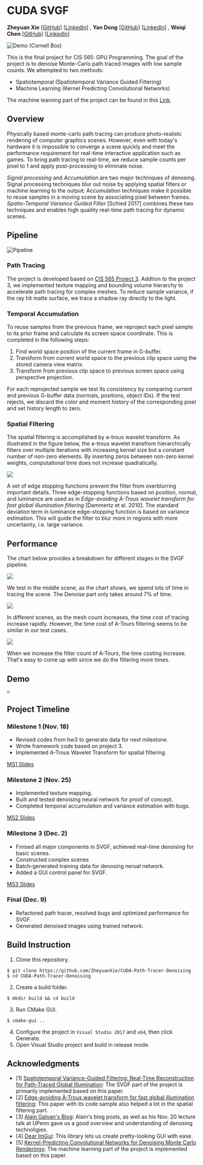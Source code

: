 CUDA SVGF
================
**Zheyuan Xie** [[GitHub](https://github.com/ZheyuanXie)] [[LinkedIn](https://www.linkedin.com/in/zheyuan-xie)]
, **Yan Dong** [[GitHub](https://github.com/coffeiersama)] [[LinkedIn](https://www.linkedin.com/in/yan-dong-572b1113b)]
, **Weiqi Chen** [[GitHub](https://github.com/WaikeiChan)] [[LinkedIn](https://www.linkedin.com/in/weiqi-ricky-chen-2b04b2ab)]

![Demo (Cornell Box)](img/banner.png)

This is the final project for CIS 565: GPU Programming. The goal of the project is to denoise Monte-Carlo path traced images with low sample counts. We attempted to two methods:

 - Spatiotemporal (Spatiotemporal Variance Guided Filtering)
 - Machine Learning (Kernel Predicting Convolutional Networks)

The machine learning part of the project can be found in this [Link](kpcn.md).

## Overview

Physically based monte-carlo path tracing can produce photo-realistc rendering of computer graphics scenes. However, even with today's hardware it is impossible to converge a scene quickly and meet the performance requirement for real-time interactive application such as games. To bring path tracing to real-time, we reduce sample counts per pixel to 1 and apply post-processing to eliminate noise.

*Signal processing* and *Accumulation* are two major techniques of denosing. Signal processing techniques blur out noise by applying spatial filters or machine learning to the output; Accumulation techniques make it possible to reuse samples in a moving scene by associating pixel between frames. *Spatio-Temporal Variance Guided Filter* [Schied 2017] combines these two techniques and enables high quaility real-time path tracing for dynamic scenes. 

## Pipeline
![Pipeline](img/svgf.png)

### Path Tracing
The project is developed based on [CIS 565 Project 3](https://github.com/ZheyuanXie/Project3-CUDA-Path-Tracer). Addtion to the project 3, we implemented texture mapping and bounding volume hierarchy to accelerate path tracing for complex meshes. To reduce sample variance, if the ray hit matte surface, we trace a shadow ray directly to the light.

### Temporal Accumulation
To reuse samples from the previous frame, we reproject each pixel sample to its prior frame and calculate its screen space coordinate. This is completed in the following steps:
1. Find world space position of the current frame in G-buffer. 
2. Transform from current world space to the previous clip space using the stored camera view matrix.
3. Transform from previous clip space to previous screen space using perspective projection.

For each reprojected sample we test its consistency by comparing current and previous G-buffer data (normals, positions, object IDs). If the test rejects, we discard the color and moment history of the corresponding pixel and set history length to zero.

### Spatial Filtering
The spatial filtering is accomplished by a-trous wavelet transform. As illustrated in the figure below, the a-trous wavelet transfrom hierarchically filters over multiple iterations with increasing kernel size but a constant number of non-zero elements. By inserting zeros between non-zero kernel weights, computational time does not increase quadratically.

![](img/atrous_kernel.png)

A set of edge stopping functions prevent the filter from overblurring important details. Three edge-stopping functions based on position, normal, and luminance are used as in *Edge-avoiding À-Trous wavelet transform for fast global illumination filtering*  [Dammertz et al. 2010]. The standard deviation term in luminance edge-stopping function is based on variance estimation. This will guide the filter to blur more in regions with more uncertainty, i.e. large variance.

## Performance
The chart below provides a breakdown for different stages in the SVGF pipeline.

![](img/one_scene.png)

We test in the middle scene,  as the chart shows, we spend lots of time in tracing the scene. The Denoise part only takes around 7% of time.

![](img/different_scene.png)

In different scenes, as the mesh count increases, the time cost of tracing increase rapidly. However, the time cost of A-Tours filtering seems to be similar in our test cases. 

![](img/count_increase.png)

When we increase the filter count of A-Tours, the time costing increase. That's easy to come up with since we do the filtering more times. 

<!-- In the SVGF project, our codes mainly falls into two parts. The tracing part and the filtering one. Here, we record their time consuming.

![](img/one_scene.png)

We test in the middle scene,  as the chart shows, we spend lots of time in tracing the scene. The Denoise part only takes around 7% of time.

![](img/different_scene.png)

In different scenes, as the mesh count increases, the time cost of tracing increase rapidly. However, the time cost of A-Tours filtering seems to be similar in our test cases. 

![](img/count_increase.png)

When we increase the filter count of A-Tours, the time costing increase. That's easy to come up with since we do the filtering more times.  -->

## Demo
<!-- ![](img/demo.gif) -->

<!-- <img src="img/chairtest2.gif" style="zoom:71%;" /> -->

<img src="img/large1.gif" style="zoom:51%;" />

## Project Timeline
### Milestone 1 (Nov. 18)
 - Revised codes from hw3 to generate data for next milestone.
 - Wrote framework code based on project 3.
 - Implemented A-Trous Wavelet Transform for spatial filtering.

[MS1 Slides](slides/MS1.pdf)
### Milestone 2 (Nov. 25)
 - Implemented texture mapping.
 - Built and tested denoising neural network for proof of concept.
 - Completed temporal accumulation and variance estimation with bugs.

[MS2 Slides](slides/MS2.pdf)
### Milestone 3 (Dec. 2)
 - Finised all major components in SVGF, achieved real-time denoising for basic scenes.
 - Constructed complex scenes
 - Batch-generated training data for denosing nerual network.
 - Added a GUI control panel for SVGF.

[MS3 Slides](slides/MS3.pdf)
### Final (Dec. 9)
 - Refactored path tracer, resolved bugs and optimized performance for SVGF.
 - Generated denoised images using trained network.

## Build Instruction
 1. Clone this repository.
 ```
 $ git clone https://github.com/ZheyuanXie/CUDA-Path-Tracer-Denoising
 $ cd CUDA-Path-Tracer-Denoising
 ```
 2. Create a build folder.
 ```
 $ mkdir build && cd build
 ```
 3. Run CMake GUI.
 ```
 $ cmake-gui ..
 ```
 4. Configure the project in `Visual Studio 2017` and `x64`, then click Generate.
 5. Open Visual Studio project and build in release mode.

## Acknowledgments
 - [1] [Spatiotemporal Variance-Guided Filtering: Real-Time Reconstruction for Path-Traced Global Illumination](https://research.nvidia.com/publication/2017-07_Spatiotemporal-Variance-Guided-Filtering%3A): The SVGF part of the project is primarily implemented based on this paper.
 - [2] [Edge-avoiding À-Trous wavelet transform for fast global illumination filtering](https://dl.acm.org/citation.cfm?id=1921491): This paper with its code sample also helped a lot in the spatial filtering part.
 - [3] [Alain Galvan's Blog](https://alain.xyz/blog/raytracing-denoising): Alain's blog posts, as well as his Nov. 20 lecture talk at UPenn gave us a good overview and understanding of denosing technoligies.
 - [4] [Dear ImGui](https://github.com/ocornut/imgui): This library lets us create pretty-looking GUI with ease.
 - [5] [Kernel-Predicting Convolutional Networks for Denoising Monte Carlo Renderings](https://www.ece.ucsb.edu/~psen/Papers/SIGGRAPH17_KPCN_LoRes.pdf): The machine learning part of the project is implemented based on this paper.
